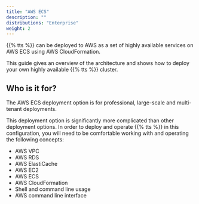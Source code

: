 ```yaml
---
title: "AWS ECS"
description: ""
distributions: "Enterprise"
weight: 2
---
```


{{% tts %}} can be deployed to AWS as a set of highly available services on AWS ECS using AWS CloudFormation.

This guide gives an overview of the architecture and shows how to deploy your own highly available {{% tts %}} cluster.

<!--more-->

## Who is it for?

The AWS ECS deployment option is for professional, large-scale and multi-tenant deployments.

This deployment option is significantly more complicated than other deployment options. In order to deploy and operate {{% tts %}} in this configuration, you will need to be comfortable working with and operating the following concepts:

- AWS VPC
- AWS RDS
- AWS ElastiCache
- AWS EC2
- AWS ECS
- AWS CloudFormation
- Shell and command line usage
- AWS command line interface
